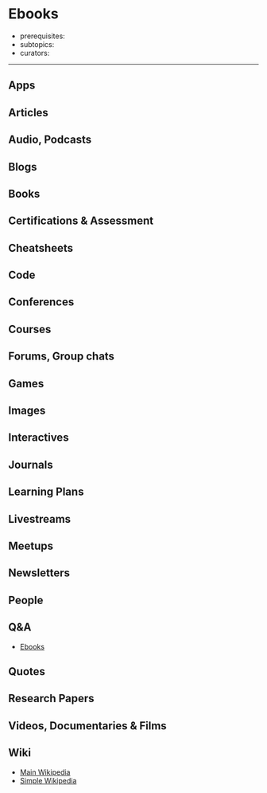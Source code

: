 # Ebooks

- prerequisites:
- subtopics:
- curators:

------

## Apps

## Articles

## Audio, Podcasts

## Blogs

## Books

## Certifications & Assessment

## Cheatsheets

## Code

## Conferences

## Courses

## Forums, Group chats

## Games

## Images

## Interactives

## Journals

## Learning Plans

## Livestreams

## Meetups

## Newsletters

## People

## Q&A

- [Ebooks](https://ebooks.stackexchange.com)

## Quotes

## Research Papers

## Videos, Documentaries & Films

## Wiki

- [Main Wikipedia](https://en.wikipedia.org/wiki/E-book)
- [Simple Wikipedia](https://simple.wikipedia.org/wiki/E-book)

